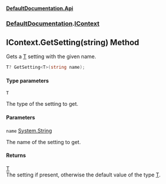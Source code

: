 #### [DefaultDocumentation.Api](index.md 'index')
### [DefaultDocumentation](index.md#DefaultDocumentation 'DefaultDocumentation').[IContext](IContext.md 'DefaultDocumentation.IContext')

## IContext.GetSetting<T>(string) Method

Gets a [T](IContext.GetSetting_T_(string).md#DefaultDocumentation.IContext.GetSetting_T_(string).T 'DefaultDocumentation.IContext.GetSetting<T>(string).T') setting with the given name.

```csharp
T? GetSetting<T>(string name);
```
#### Type parameters

<a name='DefaultDocumentation.IContext.GetSetting_T_(string).T'></a>

`T`

The type of the setting to get.
#### Parameters

<a name='DefaultDocumentation.IContext.GetSetting_T_(string).name'></a>

`name` [System.String](https://docs.microsoft.com/en-us/dotnet/api/System.String 'System.String')

The name of the setting to get.

#### Returns
[T](IContext.GetSetting_T_(string).md#DefaultDocumentation.IContext.GetSetting_T_(string).T 'DefaultDocumentation.IContext.GetSetting<T>(string).T')  
The setting if present, otherwise the default value of the type [T](IContext.GetSetting_T_(string).md#DefaultDocumentation.IContext.GetSetting_T_(string).T 'DefaultDocumentation.IContext.GetSetting<T>(string).T').